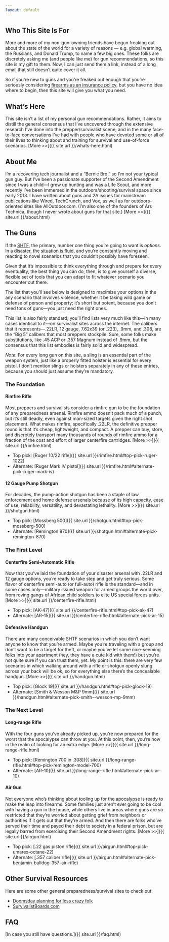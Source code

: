 ```yaml
---
layout: default
---
```

## Who This Site Is For
More and more of my non-gun-owning friends have begun freaking out about the state of the world for a variety of reasons — e.g. global warming, the Russians, and Donald Trump, to name a few big ones. These folks are discretely asking me (and people like me) for gun recommendations, so this site is my gift to them. Now, I can just send them a link, instead of a long email that still doesn’t quite cover it all.

So if you’re new to guns and you’re freaked out enough that you’re seriously considering [firearms as an insurance policy](https://medium.com/@jonst0kes/confessions-of-a-progressive-gun-nut-ae0e6a8f6146#.c0m0mrf7g), but you have no idea where to begin, then this site will give you what you need.

## What’s Here
This site isn’t a list of my personal gun recommendations. Rather, it aims to distill the general consensus that I’ve uncovered through the extensive research I've done into the prepper/survivalist scene, and in the many face-to-face conversations I’ve had with people who have devoted some or all of their lives to thinking about and training for survival and use-of-force scenarios. [More \>\>]({{ site.url }}/whats-here.html)

## About Me
I’m a recovering tech journalist and a “Bernie Bro,” so I'm not your typical gun guy. But I’ve been a passionate supporter of the Second Amendment since I was a child—I grew up hunting and was a Life Scout, and more recently I’ve been immersed in the outdoors/shooting/survival space since early 2013. I have written about guns and 2A issues for mainstream publications like Wired, TechCrunch, and Vox, as well as for outdoors-oriented sites like AllOutdoor.com. (I’m also one of the founders of Ars Technica, though I never wrote about guns for that site.)   [More \>\>]({{ site.url }}/about.html)

## The Guns
If the [SHTF](http://www.survivaljoe.net/prepper-acronyms/), the primary, number one thing you’re going to want is _options_. In a disaster, the [situation is fluid](http://www.alloutdoor.com/2014/07/09/one-gun-three-guns-tshtf-bad-idea/), and you’re constantly moving and reacting to novel scenarios that you couldn’t possibly have foreseen.

Given that it’s impossible to think everything through and prepare for every eventuality, the best thing you can do, then, is to give yourself a diverse, flexible set of tools that you can adapt to fit whatever scenario you encounter out there.

The list that you’ll see below is designed to maximize your options in the any scenario that involves violence, whether it be taking wild game or defense of person and property; it’s short but potent, because you don’t need tons of guns—you just need the right ones.

This list is also fairly standard; you’ll find lists very much like this—in many cases identical to it—on survivalist sites across the internet. The calibers that it represents—.22LR, 12 gauge, 7.62x39 (or .223), .9mm, and .308, are the “Big 5” calibers that most preppers stockpile. Sure, some folks make substitutions, like .45 ACP or .357 Magnum instead of .9mm, but the consensus that this list embodies is fairly solid and widespread.

*Note*: For every long gun on this site, a sling is an essential part of the weapon system, just like a properly fitted holster is essential for every pistol. I don’t mention slings or holsters separately in any of these entries, because you should just assume they’re mandatory.

### The Foundation
#### Rimfire Rifle
Most preppers and survivalists consider a rimfire gun to be the foundation of any preparedness arsenal. Rimfire ammo doesn’t pack much of a punch, but it’s still deadly, even against man-sized targets given the right shot placement. What makes rimfire, specifically .22LR, the definitive prepper round is that it’s cheap, lightweight, and compact. A prepper can buy, store, and discretely transport many thousands of rounds of rimfire ammo for a fraction of the cost and effort of larger centerfire cartridges. [More \>\>]({{ site.url }}/rimfire.html)

- Top pick: [Ruger 10/22 rifle]({{ site.url }}/rimfire.html#top-pick-ruger-1022)
- Alternate: [Ruger Mark IV pistol]({{ site.url }}/rimfire.html#alternate-pick-ruger-mark-iv)

#### 12 Gauge Pump Shotgun
For decades, the pump-action shotgun has been a staple of law enforcement and home defense arsenals because of its high capacity, ease of use, reliability, versatility, and devastating lethality. [More \>\>]({{ site.url }}/shotgun.html)

- Top pick: [Mossberg 500]({{ site.url }}/shotgun.html#top-pick-mossberg-500)
- Alternate: [Remington 870]({{ site.url }}/shotgun.html#alternate-pick-remington-870)

### The First Level
#### Centerfire Semi-Automatic Rifle
Now that you’ve laid the foundation of your disaster arsenal with .22LR and 12 gauge options, you’re ready to take step and get truly serious. Some flavor of centerfire semi-auto (or full-auto) rifle is the standard—and in some cases only—military issued weapon for armed groups the world over, from roving gangs of African child soldiers to elite US special forces units. [More \>\>]({{ site.url }}/centerfire-rifle.html)

- Top pick: [AK-47]({{ site.url }}/centerfire-rifle.html#top-pick-ak-47)
- Alternate: [AR-15]({{ site.url }}/centerfire-rifle.html#alternate-pick-ar-15)

#### Defensive Handgun
There are many conceivable SHTF scenarios in which you don’t want anyone to know that you’re armed. Maybe you’re traveling with a group and don’t want to be a target for theft, or maybe you’ve let some nice-seeming folks into your apartment (hey, they have a cute kid with them!) but you’re not quite sure if you can trust them, yet. My point is this: there are very few scenarios in which walking around with a rifle or shotgun openly slung across your back will be ok, so for everything else there’s the concealable handgun. [More \>\>]({{ site.url }}/handgun.html)

- Top pick: [Glock 19]({{ site.url }}/handgun.html#top-pick-glock-19)
- Alternate: [Smith & Wesson M&P 9mm]({{ site.url }}/handgun.html#alternate-pick-smith--wesson-mp-9mm)

### The Next Level
#### Long-range Rifle
With the four guns you’ve already picked up, you’re now prepared for the worst that the apocalypse can throw at you. At this point, then, you’re now in the realm of looking for an extra edge. [More \>\>]({{ site.url }}/long-range-rifle.html)

- Top pick: [Remington 700 in .308]({{ site.url }}/long-range-rifle.html#top-pick-remington-model-700)
- Alternate: [AR-10]({{ site.url }}/long-range-rifle.html#alternate-pick-ar-10)

#### Air Gun
Not everyone who’s thinking about tooling up for the apocalypse is ready to make the leap into firearms. Some families just aren’t ever going to be cool with having a gun in the house, while others live in areas where guns are so restricted that they’re worried about getting grief from neighbors or authorities if it gets out that they’re armed. And then there are folks who’ve served their time and payed their debt to society in a federal prison, but are legally barred from exercising their Second Amendment rights. [More \>\>]({{ site.url }}/airgun.html)

- Top pick: [.22 gas piston rifle]({{ site.url }}/airgun.html#top-pick-umarex-octane-22)
- Alternate: [.357 caliber rifle]({{ site.url }}/airgun.html#alternate-pick-benjamin-bulldog-357-air-rifle)

## Other Survival Resources
Here are some other general preparedness/survival sites to check out:
* [Doomsday planning for less crazy folk](http://lcamtuf.coredump.cx/prep/)
* [SurvivalistBoards.com](http://www.survivalistboards.com/)

## FAQ
[In case you still have questions.]({{ site.url }}/faq.html)